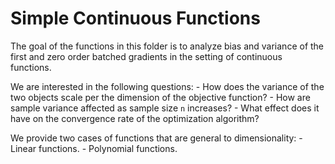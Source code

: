 # Simple Continuous Functions
The goal of the functions in this folder is to analyze bias and variance of the first and zero order batched gradients in the setting of continuous functions.

We are interested in the following questions:
    - How does the variance of the two objects scale per the dimension of the objective function?
    - How are sample variance affected as sample size `n` increases?
    - What effect does it have on the convergence rate of the optimization algorithm?

We provide two cases of functions that are general to dimensionality:
    - Linear functions.
    - Polynomial functions.
